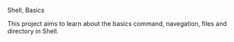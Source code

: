 Shell, Basics

This project aims to learn about the basics command, navegation, files and directory in Shell.
